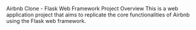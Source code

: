 Airbnb Clone - Flask Web Framework Project
Overview
This is a web application project that aims to replicate the core functionalities of Airbnb using the Flask web framework. 